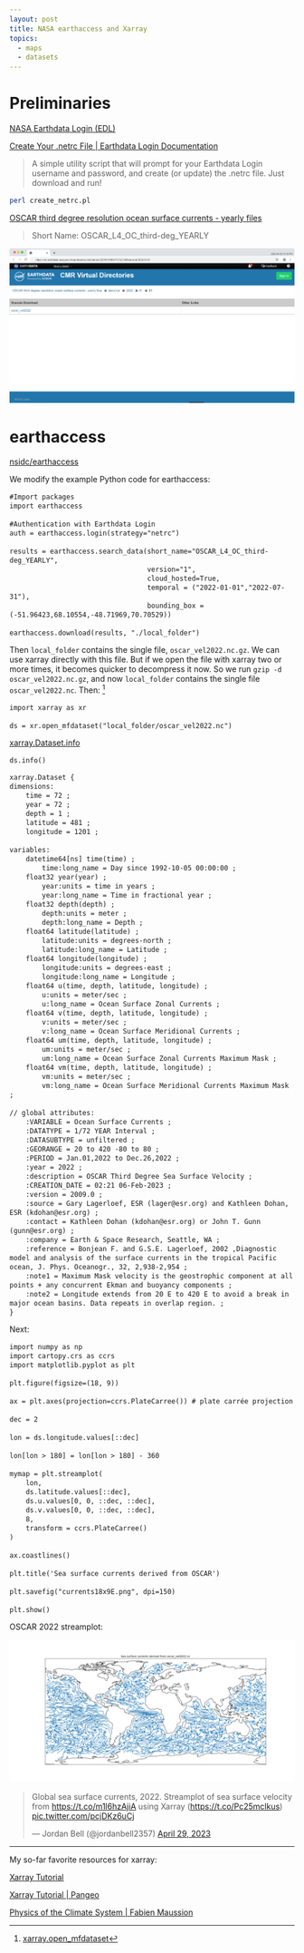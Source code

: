 ```yaml
---
layout: post
title: NASA earthaccess and Xarray
topics:
  - maps
  - datasets
---
```


# Preliminaries

[NASA Earthdata Login (EDL)](https://urs.earthdata.nasa.gov/)

[Create Your .netrc File \| Earthdata Login Documentation](https://urs.earthdata.nasa.gov/documentation/for_users/data_access/create_net_rc_file)

> A simple utility script that will prompt for your Earthdata Login username and password, and create (or update) the .netrc file. Just download and run!

```bash
perl create_netrc.pl
```

[OSCAR third degree resolution ocean surface currents - yearly files](https://podaac.jpl.nasa.gov/dataset/OSCAR_L4_OC_third-deg_YEARLY)

> Short Name: OSCAR_L4_OC_third-deg_YEARLY

![oscar_vel2022 granule](/images/PODAAC/cmr_oscar_vel2022.png)

# earthaccess

[nsidc/earthaccess](https://github.com/nsidc/earthaccess)

We modify the example Python code for earthaccess:

```python3
#Import packages
import earthaccess

#Authentication with Earthdata Login
auth = earthaccess.login(strategy="netrc")

results = earthaccess.search_data(short_name="OSCAR_L4_OC_third-deg_YEARLY",
                                  version="1",
                                  cloud_hosted=True,
                                  temporal = ("2022-01-01","2022-07-31"),
                                  bounding_box = (-51.96423,68.10554,-48.71969,70.70529))

earthaccess.download(results, "./local_folder")
```

Then `local_folder` contains the single file, `oscar_vel2022.nc.gz`. We can use xarray directly with this file. But if we open the file with xarray two or
more times, it becomes quicker to decompress it now. So we run `gzip -d oscar_vel2022.nc.gz`, and now `local_folder` contains the single file `oscar_vel2022.nc`.
Then: [^1]

[^1]: [xarray.open_mfdataset](https://docs.xarray.dev/en/stable/generated/xarray.open_mfdataset.html)

```python3
import xarray as xr

ds = xr.open_mfdataset("local_folder/oscar_vel2022.nc")
```

[xarray.Dataset.info](https://docs.xarray.dev/en/stable/generated/xarray.Dataset.info.html)

```
ds.info()
```

```
xarray.Dataset {
dimensions:
	time = 72 ;
	year = 72 ;
	depth = 1 ;
	latitude = 481 ;
	longitude = 1201 ;

variables:
	datetime64[ns] time(time) ;
		time:long_name = Day since 1992-10-05 00:00:00 ;
	float32 year(year) ;
		year:units = time in years ;
		year:long_name = Time in fractional year ;
	float32 depth(depth) ;
		depth:units = meter ;
		depth:long_name = Depth ;
	float64 latitude(latitude) ;
		latitude:units = degrees-north ;
		latitude:long_name = Latitude ;
	float64 longitude(longitude) ;
		longitude:units = degrees-east ;
		longitude:long_name = Longitude ;
	float64 u(time, depth, latitude, longitude) ;
		u:units = meter/sec ;
		u:long_name = Ocean Surface Zonal Currents ;
	float64 v(time, depth, latitude, longitude) ;
		v:units = meter/sec ;
		v:long_name = Ocean Surface Meridional Currents ;
	float64 um(time, depth, latitude, longitude) ;
		um:units = meter/sec ;
		um:long_name = Ocean Surface Zonal Currents Maximum Mask ;
	float64 vm(time, depth, latitude, longitude) ;
		vm:units = meter/sec ;
		vm:long_name = Ocean Surface Meridional Currents Maximum Mask ;

// global attributes:
	:VARIABLE = Ocean Surface Currents ;
	:DATATYPE = 1/72 YEAR Interval ;
	:DATASUBTYPE = unfiltered ;
	:GEORANGE = 20 to 420 -80 to 80 ;
	:PERIOD = Jan.01,2022 to Dec.26,2022 ;
	:year = 2022 ;
	:description = OSCAR Third Degree Sea Surface Velocity ;
	:CREATION_DATE = 02:21 06-Feb-2023 ;
	:version = 2009.0 ;
	:source = Gary Lagerloef, ESR (lager@esr.org) and Kathleen Dohan, ESR (kdohan@esr.org) ;
	:contact = Kathleen Dohan (kdohan@esr.org) or John T. Gunn (gunn@esr.org) ;
	:company = Earth & Space Research, Seattle, WA ;
	:reference = Bonjean F. and G.S.E. Lagerloef, 2002 ,Diagnostic model and analysis of the surface currents in the tropical Pacific ocean, J. Phys. Oceanogr., 32, 2,938-2,954 ;
	:note1 = Maximum Mask velocity is the geostrophic component at all points + any concurrent Ekman and buoyancy components ;
	:note2 = Longitude extends from 20 E to 420 E to avoid a break in major ocean basins. Data repeats in overlap region. ;
}
```

Next:

```python3
import numpy as np
import cartopy.crs as ccrs
import matplotlib.pyplot as plt

plt.figure(figsize=(18, 9))

ax = plt.axes(projection=ccrs.PlateCarree()) # plate carrée projection

dec = 2

lon = ds.longitude.values[::dec]

lon[lon > 180] = lon[lon > 180] - 360

mymap = plt.streamplot(
    lon,
    ds.latitude.values[::dec],
    ds.u.values[0, 0, ::dec, ::dec],
    ds.v.values[0, 0, ::dec, ::dec],
    8,
    transform = ccrs.PlateCarree()
)

ax.coastlines()

plt.title('Sea surface currents derived from OSCAR')

plt.savefig("currents18x9E.png", dpi=150)

plt.show()
```

OSCAR 2022 streamplot:

![OSCAR 2022 streamplot](/images/PODAAC/oscar_vel2022.png)

<blockquote class="twitter-tweet"><p lang="en" dir="ltr">Global sea surface currents, 2022. Streamplot of sea surface velocity from <a href="https://t.co/m1l6hzAjiA">https://t.co/m1l6hzAjiA</a> using Xarray (<a href="https://t.co/Pc25mclkus">https://t.co/Pc25mclkus</a>) <a href="https://t.co/pcjDKz6uCj">pic.twitter.com/pcjDKz6uCj</a></p>&mdash; Jordan Bell (@jordanbell2357) <a href="https://twitter.com/jordanbell2357/status/1652120208868274179?ref_src=twsrc%5Etfw">April 29, 2023</a></blockquote> <script async src="https://platform.twitter.com/widgets.js" charset="utf-8"></script>

---

My so-far favorite resources for xarray:

[Xarray Tutorial](https://tutorial.xarray.dev/intro.html)

[Xarray Tutorial \| Pangeo](http://gallery.pangeo.io/repos/pangeo-data/pangeo-tutorial-gallery/xarray.html)

[Physics of the Climate System \| Fabien Maussion](https://fabienmaussion.info/climate_system/welcome.html)